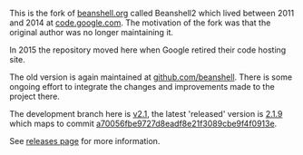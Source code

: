 This is the fork of [beanshell.org](http://www.beanshell.org/) called Beanshell2 which lived between 2011 and
2014 at [code.google.com](https://code.google.com/p/beanshell2). The motivation of the fork was that the
original author was no longer maintaining it.

In 2015 the repository moved here when Google retired their code hosting site. 

The old version is again maintained at [github.com/beanshell](https://github.com/beanshell). There is some
ongoing effort to integrate the changes and improvements made to the project there. 

The development branch here is [v2.1](https://github.com/pejobo/beanshell2/tree/v2.1), the latest 'released'
version is 
[2.1.9](https://github.com/pejobo/beanshell2/raw/v2.1/dist/bsh-2.1.9.jar)
which maps to commit
[a70056fbe9727d8eadf8e21f3089cbe9f4f0913e](https://github.com/pejobo/beanshell2/commit/a70056fbe9727d8eadf8e21f3089cbe9f4f0913e).

See [releases page](https://github.com/pejobo/beanshell2/dist/README.md) for more information.


